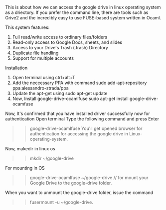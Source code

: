 This is about how we can access the google drive in linux operating system as a driectory. 
If you prefer the command line, there are tools such as Grive2 and the incredibly easy to use FUSE-based system written in Ocaml.

This system features:
1. Full read/write access to ordinary files/folders
2. Read-only access to Google Docs, sheets, and slides
3. Access to your Drive's Trash (.trash) Directory
4. Duplicate file handling
5. Support for multiple accounts

Installation
1. Open terminal using ctrl+alt+T
2. Add the neccessary PPA with command
   sudo add-apt-repository ppa:alessandro-strada/ppa
3. Update the apt-get using sudo apt-get update
4. Now, Install google-drive-ocamlfuse
   sudo apt-get install google-drive-ocamfuse
  
Now, It's confirmed that you have installed driver successfully now for authentication
Open terminal
Type the following command and press Enter
>> google-drive-ocamlfuse
You'll get opened browser for authentication for accessing the google drive in Linux-operating-system.

Now, makedir in linux os
>>mkdir ~/google-drive

For mounting in OS
>> google-drive-ocamlfuse ~/google-drive // for mount your Google Drive to the google-drive folder.

When you want to unmount the google-drive folder, issue the command
>> fusermount -u ~/google-drive.




